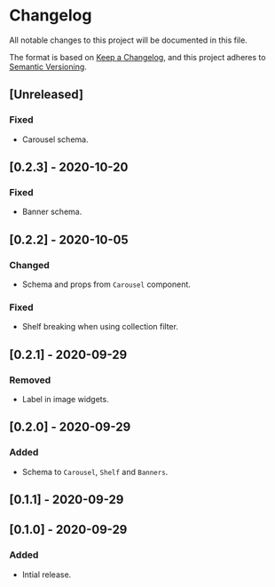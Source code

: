 # Changelog

All notable changes to this project will be documented in this file.

The format is based on [Keep a Changelog](https://keepachangelog.com/en/1.0.0/),
and this project adheres to [Semantic Versioning](https://semver.org/spec/v2.0.0.html).

## [Unreleased]
### Fixed
- Carousel schema.

## [0.2.3] - 2020-10-20
### Fixed
- Banner schema.

## [0.2.2] - 2020-10-05
### Changed
- Schema and props from `Carousel` component.

### Fixed
- Shelf breaking when using collection filter.

## [0.2.1] - 2020-09-29
### Removed
- Label in image widgets.

## [0.2.0] - 2020-09-29
### Added
- Schema to `Carousel`, `Shelf` and `Banners`.

## [0.1.1] - 2020-09-29

## [0.1.0] - 2020-09-29
### Added
- Intial release.
